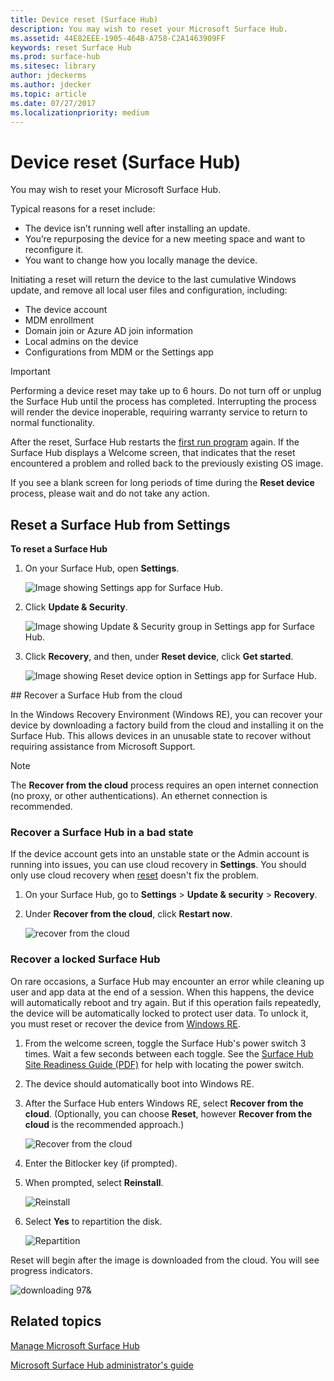 ```yaml
---
title: Device reset (Surface Hub)
description: You may wish to reset your Microsoft Surface Hub.
ms.assetid: 44E82EEE-1905-464B-A758-C2A1463909FF
keywords: reset Surface Hub
ms.prod: surface-hub
ms.sitesec: library
author: jdeckerms
ms.author: jdecker
ms.topic: article
ms.date: 07/27/2017
ms.localizationpriority: medium
---
```


# Device reset (Surface Hub)


You may wish to reset your Microsoft Surface Hub.

Typical reasons for a reset include:

-   The device isn’t running well after installing an update.
-   You’re repurposing the device for a new meeting space and want to reconfigure it.
-   You want to change how you locally manage the device.

Initiating a reset will return the device to the last cumulative Windows update, and remove all local user files and configuration, including:

-   The device account
-   MDM enrollment
-   Domain join or Azure AD join information
-   Local admins on the device
-   Configurations from MDM or the Settings app

> [!IMPORTANT]
> Performing a device reset may take up to 6 hours. Do not turn off or unplug the Surface Hub until the process has completed. Interrupting the process will render the device inoperable, requiring warranty service to return to normal functionality.

After the reset, Surface Hub restarts the [first run program](first-run-program-surface-hub.md) again. If the Surface Hub displays a Welcome screen, that indicates that the reset encountered a problem and rolled back to the previously existing OS image.

If you see a blank screen for long periods of time during the **Reset device** process, please wait and do not take any action.


## Reset a Surface Hub from Settings

**To reset a Surface Hub**
1.	On your Surface Hub, open **Settings**.

    ![Image showing Settings app for Surface Hub.](images/sh-settings.png)

2.	Click **Update & Security**.

    ![Image showing Update & Security group in Settings app for Surface Hub.](images/sh-settings-update-security.png)

3.	Click **Recovery**, and then, under **Reset device**, click **Get started**.

    ![Image showing Reset device option in Settings app for Surface Hub.](images/sh-settings-reset-device.png)

<span id="cloud-recovery" />
## Recover a Surface Hub from the cloud

In the Windows Recovery Environment (Windows RE), you can recover your device by downloading a factory build from the cloud and installing it on the Surface Hub. This allows devices in an unusable state to recover without requiring assistance from Microsoft Support.

>[!NOTE]
>The **Recover from the cloud** process requires an open internet connection (no proxy, or other authentications). An ethernet connection is recommended.

### Recover a Surface Hub in a bad state

If the device account gets into an unstable state or the Admin account is running into issues, you can use cloud recovery in **Settings**. You should only use cloud recovery when [reset](#reset-a-surface-hub-from-settings) doesn't fix the problem.

1. On your Surface Hub, go to **Settings** &gt; **Update & security** &gt; **Recovery**.

2. Under **Recover from the cloud**, click **Restart now**.

    ![recover from the cloud](images/recover-from-the-cloud.png)

### Recover a locked Surface Hub

On rare occasions, a Surface Hub may encounter an error while cleaning up user and app data at the end of a session. When this happens, the device will automatically reboot and try again. But if this operation fails repeatedly, the device will be automatically locked to protect user data. To unlock it, you must reset or recover the device from [Windows RE](https://technet.microsoft.com/library/cc765966.aspx).

1.  From the welcome screen, toggle the Surface Hub's power switch 3 times. Wait a few seconds between each toggle. See the [Surface Hub Site Readiness Guide (PDF)](surface-hub-site-readiness-guide.md) for help with locating the power switch.
2. The device should automatically boot into Windows RE.
3. After the Surface Hub enters Windows RE, select **Recover from the cloud**. (Optionally, you can choose **Reset**, however **Recover from the cloud** is the recommended approach.)

    ![Recover from the cloud](images/recover-from-cloud.png)

4. Enter the Bitlocker key (if prompted).
5. When prompted, select **Reinstall**.

    ![Reinstall](images/reinstall.png)

6. Select **Yes** to repartition the disk.

    ![Repartition](images/repartition.png)

Reset will begin after the image is downloaded from the cloud. You will see progress indicators.

![downloading 97&](images/recover-progress.png)

## Related topics

[Manage Microsoft Surface Hub](manage-surface-hub.md)

[Microsoft Surface Hub administrator's guide](surface-hub-administrators-guide.md)